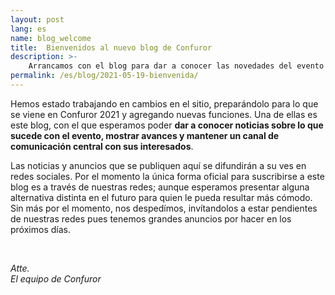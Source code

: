 ```yaml
---
layout: post
lang: es
name: blog_welcome
title:  Bienvenidos al nuevo blog de Confuror
description: >-
    Arrancamos con el blog para dar a conocer las novedades del evento de manera periódica.
permalink: /es/blog/2021-05-19-bienvenida/
---
```


Hemos estado trabajando en cambios en el sitio, preparándolo para lo que se viene en Confuror 2021 y agregando nuevas funciones. Una de ellas es este blog, con el que esperamos poder **dar a conocer noticias sobre lo que sucede con el evento, mostrar avances y mantener un canal de comunicación central con sus interesados**.

Las noticias y anuncios que se publiquen aquí se difundirán a su ves en redes sociales. Por el momento la única forma oficial para suscribirse a este blog es a través de nuestras redes; aunque esperamos presentar alguna alternativa distinta en el futuro para quien le pueda resultar más cómodo. Sin más por el momento, nos despedímos, invítandolos a estar pendientes de nuestras redes pues tenemos grandes anuncios por hacer en los próximos días.

<br>

*Atte.
<br>
El equipo de Confuror*